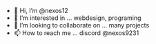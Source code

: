 - 👋 Hi, I’m @nexos12
- 👀 I’m interested in ... webdesign, programing
- 💞️ I’m looking to collaborate on ... many projects
- 📫 How to reach me ... discord @nexos9231

<!---
nexos12/nexos12 is a ✨ special ✨ repository because its `README.md` (this file) appears on your GitHub profile.
You can click the Preview link to take a look at your changes.
--->
